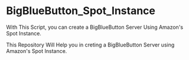# BigBlueButton_Spot_Instance
With This Script, you can create a BigBlueButton Server Using Amazon's Spot Instance.

This  Repository Will Help you in creting a BigBlueButton Server using Amazon's Spot Instance.


